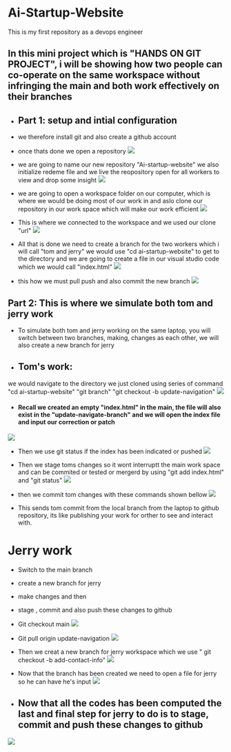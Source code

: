 # Ai-Startup-Website
This is my first repository as a devops engineer


## In this  mini project which is "HANDS ON GIT PROJECT", i will be showing how two people can co-operate on the same workspace without infringing the main and both work effectively on their branches

* ## Part 1: setup and intial configuration 
* we therefore install git and also create a github account
* once thats done we open a repository 
![](./Images/1.%20github%20dashboard.png)

* we are going to name our new repository "Ai-startup-website" we also initialize redeme file and we live the reopository open for all workers to view and drop some insight 
![](./Images/2.%20git%20repo.png)

* we are going to open a workspace folder on our computer, which is where we would be doing most of our work in and aslo clone our repository in our work space which will make our work efficient 
![](./Images/3.%20git%20clone.png)

* This is where we connected to the workspace and we used our clone "url"
![](./Images/4.git%20project.png)

* All that is done we need to create a branch for the two workers which i will call "tom and jerry"
we would use "cd ai-startup-website" to get to the directory and we are going to create a file in our visual studio code which we would call "index.html"
![](./Images/7.%20tom%20index.png)

* this how we must pull push and also commit the new branch 
![](./Images/10.git%20status.png)


## Part 2: This is where we simulate both tom and jerry work 
* To simulate both tom and jerry working on the same laptop, you will switch between two branches, making, changes as each other, we will also create a new branch for jerry
 
 * ## Tom's work: 
 we would navigate to the directory we just cloned using series of command "cd ai-startup-website"
 "git branch"
 "git checkout -b update-navigation"
 ![](./Images/11.%20git%20branch%20checkout.png)

* #### Recall we created an empty "index.html" in the main, the file will also exist in the "update-navigate-branch" and we will open the index file and input our correction or patch
![](./Images/7.%20ttom%20index%202.png)

* Then we use git status if the index has been indicated or pushed
![](./Images/14.%20git%20status%20updated.png)

* Then we stage toms changes so it wont interruptt the main work space and can be commited or tested or mergerd
by using "git add index.html" and "git status"
![](./Images/Screen%20Shot%202025-04-15%20at%202.59.46%20PM.png)

* then we commit tom changes with these commands shown bellow
![](./Images/16.%20update%20navigation.png)

* This sends tom commit from the local branch from the laptop to github repository, its like publishing your work for orther to see and interact with.

# Jerry work
* Switch to the main branch
* create a new branch for jerry
* make changes and then
* stage , commit and also push these changes to github

* Git checkout main
![](./Images/17.git%20checkout%20main.png)

* Git pull origin update-navigation
![](./Images/17.git%20checkout%20main.png)

* Then we creat a new branch for jerry workspace 
which we use " git checkout -b add-contact-info"
 ![](./Images/19.png)

 * Now that the branch has been created we need to open a file for jerry so he can have he's input 
 ![](./Images/5%20jerry%20input.png)

 * ## Now that all the codes has been computed the last and final step for jerry to do is to stage, commit and push these changes to github

 ![](./Images/19.png)
 